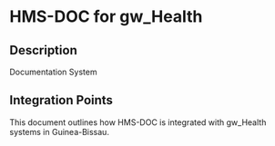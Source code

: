 # HMS-DOC for gw_Health

## Description

Documentation System

## Integration Points

This document outlines how HMS-DOC is integrated with gw_Health systems in Guinea-Bissau.

